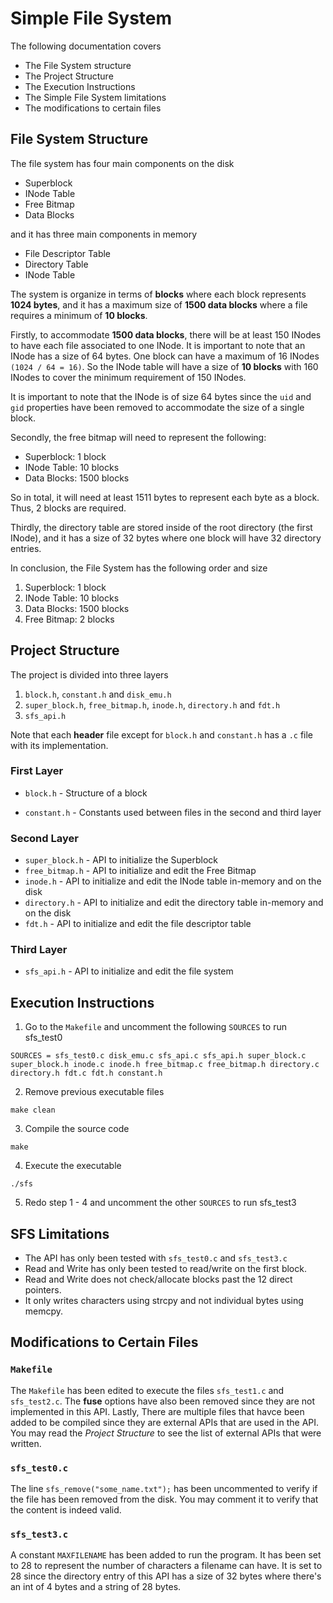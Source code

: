 # Simple File System

The following documentation covers
- The File System structure
- The Project Structure
- The Execution Instructions
- The Simple File System limitations
- The modifications to certain files

## File System Structure

The file system has four main components on the disk
- Superblock
- INode Table
- Free Bitmap
- Data Blocks

and it has three main components in memory
- File Descriptor Table
- Directory Table
- INode Table

The system is organize in terms of **blocks** where each block represents **1024 bytes**, and it has a maximum size of **1500 data blocks** where a file requires a minimum of **10 blocks**.

Firstly, to accommodate **1500 data blocks**, there will be at least 150 INodes to have each file associated to one INode. It is important to note that an INode has a size of 64 bytes. One block can have a maximum of 16 INodes `(1024 / 64 = 16)`. So the INode table will have a size of **10 blocks** with 160 INodes to cover the minimum requirement of 150 INodes.

It is important to note that the INode is of size 64 bytes since the `uid` and `gid` properties have been removed to accommodate the size of a single block.

Secondly, the free bitmap will need to represent the following:
- Superblock: 1 block
- INode Table: 10 blocks
- Data Blocks: 1500 blocks

So in total, it will need at least 1511 bytes to represent each byte as a block. Thus, 2 blocks are required.

Thirdly, the directory table are stored inside of the root directory (the first INode), and it has a size of 32 bytes where one block will have 32 directory entries.

In conclusion, the File System has the following order and size

1. Superblock: 1 block
2. INode Table: 10 blocks
3. Data Blocks: 1500 blocks
4. Free Bitmap: 2 blocks

## Project Structure
The project is divided into three layers
1. `block.h`, `constant.h` and `disk_emu.h`
2. `super_block.h`, `free_bitmap.h`, `inode.h`, `directory.h` and `fdt.h`
3. `sfs_api.h`

Note that each **header** file except for `block.h` and `constant.h` has a `.c` file with its implementation.

### First Layer
- `block.h` - Structure of a block

- `constant.h` - Constants used between files in the second and third layer

### Second Layer
- `super_block.h` - API to initialize the Superblock
- `free_bitmap.h` - API to initialize and edit the Free Bitmap
- `inode.h` - API to initialize and edit the INode table in-memory and on the disk
- `directory.h` - API to initialize and edit the directory table in-memory and on the disk
- `fdt.h` - API to initialize and edit the file descriptor table

### Third Layer
- `sfs_api.h` - API to initialize and edit the file system

## Execution Instructions

1. Go to the `Makefile` and uncomment the following `SOURCES` to run sfs_test0
```
SOURCES = sfs_test0.c disk_emu.c sfs_api.c sfs_api.h super_block.c super_block.h inode.c inode.h free_bitmap.c free_bitmap.h directory.c directory.h fdt.c fdt.h constant.h
```

2. Remove previous executable files
```
make clean
```

3. Compile the source code
```
make
```

4. Execute the executable
```
./sfs
```

5. Redo step 1 - 4 and uncomment the other `SOURCES` to run sfs_test3

## SFS Limitations
- The API has only been tested with `sfs_test0.c` and `sfs_test3.c`
- Read and Write has only been tested to read/write on the first block.
- Read and Write does not check/allocate blocks past the 12 direct pointers.
- It only writes characters using strcpy and not individual bytes using memcpy.

## Modifications to Certain Files
### `Makefile`
The `Makefile` has been edited to execute the files `sfs_test1.c` and `sfs_test2.c`. The **fuse** options have also been removed since they are not implemented in this API. Lastly, There are multiple files that havce been added to be compiled since they are external APIs that are used in the API. You may read the *Project Structure* to see the list of external APIs that were written.

### `sfs_test0.c`
The line `sfs_remove("some_name.txt");` has been uncommented to verify if the file has been removed from the disk. You may comment it to verify that the content is indeed valid.

### `sfs_test3.c`
A constant `MAXFILENAME` has been added to run the program. It has been set to 28 to represent the number of characters a filename can have. It is set to 28 since the directory entry of this API has a size of 32 bytes where there's an int of 4 bytes and a string of 28 bytes.
